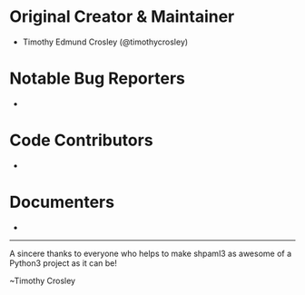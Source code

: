 Original Creator & Maintainer
===================
- Timothy Edmund Crosley (@timothycrosley)

Notable Bug Reporters
===================
-

Code Contributors
===================
-

Documenters
===================
-

--------------------------------------------

A sincere thanks to everyone who helps to make shpaml3 as awesome of a Python3 project as it can be!

~Timothy Crosley
